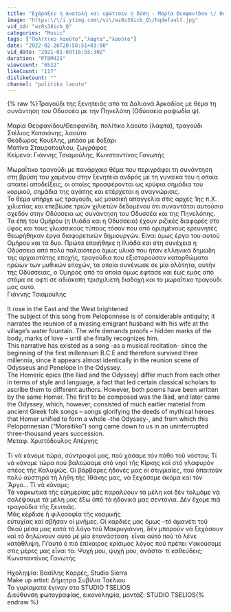 ```yaml
---
title: "Εχάραξεν η ανατολή και εφώτισεν η δύση - Μαρία Θεοφανίδου \/ Θεοφανίδη"
image: "https:\/\/i.ytimg.com\/vi\/wz8s38icb_Q\/hqdefault.jpg"
vid_id: "wz8s38icb_Q"
categories: "Music"
tags: ["Πολίτικο λαούτο","λάφτα","λαούτο"]
date: "2022-02-26T20:58:51+03:00"
vid_date: "2021-01-09T16:55:30Z"
duration: "PT8M42S"
viewcount: "6522"
likeCount: "117"
dislikeCount: ""
channel: "politiko laouto"
---
```

{% raw %}Τραγούδι της ξενητειάς από τα Δολιανά Αρκαδίας με θέμα τη συνάντηση του Οδυσσέα με την Πηνελόπη (Οδύσσεια ραψωδία ψ).<br /> <br />Μαρία Θεοφανίδου/Θεοφανίδη, πολίτικο λαούτο (λάφτα), τραγούδι<br />Στέλιος Κατσιάνης, λαούτο <br />Θεόδωρος Κουέλης, μπάσο με δοξάρι<br />Ματίνα Σταυροπούλου, ζωγράφος<br />Κείμενα: Γιάννης Τσιαμούλης, Κωνσταντίνος Γανωτής<br /><br />Μωραΐτικο τραγούδι με πανάρχαιο θέμα που περιγράφει τη συνάντηση στη βρύση του χαμένου στην ξενητειά ανδρός με τη γυναίκα του η οποία απαιτεί αποδείξεις, οι οποίες προσφέρονται ως κρύφια σημάδια του κορμιού, σημάδια της αγάπης και επέρχεται η αναγνώρισις.<br />Το θέμα υπήρχε ως τραγούδι, ως μουσική απαγγελία στις αρχές 1ης π.Χ. χιλιετίας και επεβίωσε τριών χιλιετών δεδομένου ότι συναντάται αυτούσιο σχεδόν στην Οδύσσεια ως συνάντηση του Οδυσσέα και της Πηνελόπης.<br />Τα έπη του Ομήρου (η Ιλιάδα και η Οδύσσεια) έχουν ριζικές διαφορές στο ύφος και τους γλωσσικούς τύπους τόσον που από ορισμένους ερευνητές θεωρήθηκαν έργα διαφορετικών δημιουργών. Είναι όμως έργα του αυτού Ομήρου και τα δυο. Πρώτα εποιήθηκε η Ιλιάδα και στη συνέχεια η Οδύσσεια από πολύ παλαιότερο όμως υλικό που ήταν ελληνικά δημώδη της αρχαιοτάτης εποχής, τραγούδια που εξιστορούσαν κατορθώματα ηρώων των μυθικών εποχών, τα οποία συνένωσε σε μία ολότητα, αυτήν της Οδύσσειας, ο Όμηρος από τα οποία όμως έφτασε και έως εμάς από στόμα σε αφτί σε αδιάκοπη τρισχιλιετή διαδοχή και το μωραΐτικο τραγούδι μας αυτό.<br />Γιάννης Τσιαμούλης<br /><br />It rose in the East and the West brightened<br /> The subject of this song from Peloponnese is of considerable antiquity; it narrates the reunion of a missing emigrant husband with his wife at the village’s water fountain. The wife demands proofs – hidden marks of the body, marks of love – until she finally recognizes him. <br />This narrative has existed as a song -as a musical recitation- since the beginning of the first millennium B.C.E and therefore survived three millennia, since it appears almost identically in the reunion scene of Odysseus and Penelope in the Odyssey.<br />The Homeric epics (the Iliad and the Odyssey) differ much from each other in terms of style and language, a fact that led certain classical scholars to ascribe them to different authors. However, both poems have been written by the same Homer. The first to be composed was the Iliad, and later came the Odyssey, which, however, consisted of much earlier material from ancient Greek folk songs – songs glorifying the deeds of mythical heroes that Homer unified to form a whole -the Odyssey-, and from which this Peloponnesian (“Moraitiko”) song came down to us in an uninterrupted three-thousand years succession.<br />Μεταφ. Χριστόδουλος Απέργης<br /><br />Τί νά κάνομε τώρα, σύντροφοί μας, πού χάσαμε τόν πόθο τοῦ νόστου; Τί νά κάνομε τώρα πού βαλτώσαμε στό νησί τῆς Κίρκης καί στό γλαφυρόν σπέος τῆς Καλυψῶς. Οἱ βάρβαρες ἡδονές μας οἱ στιγμιαῖες, πού ἀπαιτοῦν πολύ αὐστηρά τή λήθη τῆς Ἰθάκης μας, νά ξεχάσομε ἀκόμα καί τόν Ἄργο… Τί νά κάνομε;<br />Τά ναρκωτικά τῆς εὐημερίας μᾶς παραλύουν τά μέλη καί δέν τολμᾶμε νά σαλέψουμε τά μέλη μας ἔξω ἀπό τά ἡδονικά μας σεντόνια. Δέν ἔχομε πιά τραγούδια τῆς ξενιτιᾶς.<br />Μᾶς κέρδισε ἡ φιλοσοφία τῆς κοσμικῆς <br />εὐτυχίας καί σβῆσαν οἱ μνῆμες. Οἱ καρδιές μας ὅμως –τό ἀμανέτι τοῦ Θεοῦ μέσα μας κατά τό λόγο τοῦ Μακρυγιάννη, δέν μποροῦν νά ξεχάσουν καί τό δηλώνουν αὐτό μέ μία ἐπανάσταση∙ εἶναι αὐτό πού τό λένε κατάθλιψη. Γι’αυτό ὁ πιό ἐπίκαιρος κρίσιμος λόγος πού πρέπει ν’ακούσομε στίς μέρες μας εἶναι το: Ψυχή μου, ψυχή μου, ἀνάστα∙ τί  καθεύδεις;<br />Κωνσταντίνος Γανωτής<br /><br />Ηχοληψία: Βασίλης Κορρές, Studio Sierra<br />Make up artist: Δήμητρα Συβίλια Τσέλιου<br />Τα γυρίσματα έγιναν στο STUDIO TSELIOS<br />Διεύθυνση φωτογραφίας, εικονοληψία, μοντάζ: STUDIO TSELIOS{% endraw %}
